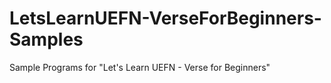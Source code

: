 # LetsLearnUEFN-VerseForBeginners-Samples
Sample Programs for "Let's Learn UEFN - Verse for Beginners"
